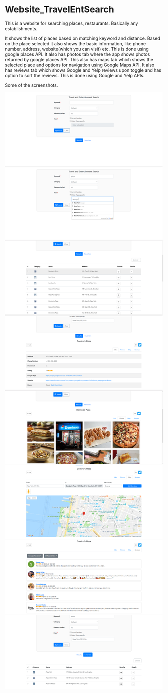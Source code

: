 # Website_TravelEntSearch

This is a website for searching places, restaurants. Basically any establishments.

It shows the list of places based on matching keyword and distance. Based on the place selected it also shows the basic information, like phone number, address, website(which you can visit) etc. This is done using google places API. It also has photos tab where the app shows photos returned by google places API. This also has maps tab which shows the selected place and options for navigation using Google Maps API. It also has reviews tab which shows Google and Yelp reviews upon toggle and has option to sort the reviews. This is done using Google and Yelp APIs.

Some of the screenshots.

<img src="https://github.com/mrunmayeeshirodkar/Website_TravelEntSearch/blob/master/app/index.PNG">

<img src="https://github.com/mrunmayeeshirodkar/Website_TravelEntSearch/blob/master/app/autocomplete.PNG">

<img src="https://github.com/mrunmayeeshirodkar/Website_TravelEntSearch/blob/master/app/searchres.PNG">

<img src="https://github.com/mrunmayeeshirodkar/Website_TravelEntSearch/blob/master/app/infotab.PNG">

<img src="https://github.com/mrunmayeeshirodkar/Website_TravelEntSearch/blob/master/app/photostab.PNG">

<img src="https://github.com/mrunmayeeshirodkar/Website_TravelEntSearch/blob/master/app/maptab.PNG">

<img src="https://github.com/mrunmayeeshirodkar/Website_TravelEntSearch/blob/master/app/reviewstab.PNG">

<img src="https://github.com/mrunmayeeshirodkar/Website_TravelEntSearch/blob/master/app/favoritestab.PNG">
